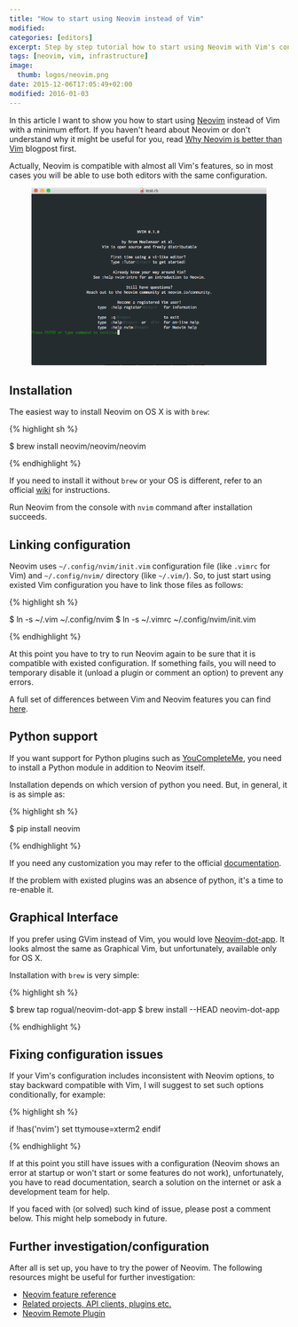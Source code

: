 ```yaml
---
title: "How to start using Neovim instead of Vim"
modified:
categories: [editors]
excerpt: Step by step tutorial how to start using Neovim with Vim's config.
tags: [neovim, vim, infrastructure]
image:
  thumb: logos/neovim.png
date: 2015-12-06T17:05:49+02:00
modified: 2016-01-03
---
```


In this article I want to show you how to start using [Neovim](https://neovim.io/) instead of Vim with a minimum effort.
If you haven't heard about Neovim or don't understand why it might be useful for you, read
[Why Neovim is better than Vim](http://geoff.greer.fm/2015/01/15/why-neovim-is-better-than-vim/) blogpost first.

Actually, Neovim is compatible with almost all Vim's features, so in most cases you will be able to use both editors with the same configuration.

<figure>
  <img src="/images/neovim-ui.gif" alt="neovim-ui">
</figure>

## Installation

The easiest way to install Neovim on OS X is with `brew`:

{% highlight sh %}

$ brew install neovim/neovim/neovim

{% endhighlight %}

If you need to install it without `brew` or your OS is different, refer to
an official [wiki](https://github.com/neovim/neovim/wiki/Installing-Neovim) for instructions.

Run Neovim from the console with `nvim` command after installation succeeds.

## Linking configuration

Neovim uses `~/.config/nvim/init.vim` configuration file (like `.vimrc` for Vim) and `~/.config/nvim/` directory (like `~/.vim/`).
So, to just start using existed Vim configuration you have to link those files as follows:

{% highlight sh %}

$ ln -s ~/.vim ~/.config/nvim
$ ln -s ~/.vimrc ~/.config/nvim/init.vim

{% endhighlight %}

At this point you have to try to run Neovim again to be sure that it is compatible with existed configuration.
If something fails, you will need to temporary disable it (unload a plugin or comment an option) to prevent any errors.

A full set of differences between Vim and Neovim features you can find [here](https://neovim.io/doc/user/vim_diff.html#vim-differences).

## Python support

If you want support for Python plugins such as [YouCompleteMe](https://github.com/Valloric/YouCompleteMe),
you need to install a Python module in addition to Neovim itself.

Installation depends on which version of python you need. But, in general, it is as simple as:

{% highlight sh %}

$ pip install neovim

{% endhighlight %}

If you need any customization you may refer to the official [documentation](https://neovim.io/doc/user/provider.html).

If the problem with existed plugins was an absence of python, it's a time to re-enable it.

## Graphical Interface

If you prefer using GVim instead of Vim, you would love [Neovim-dot-app](https://github.com/rogual/neovim-dot-app). It looks
almost the same as Graphical Vim, but unfortunately, available only for OS X.

Installation with `brew` is very simple:

{% highlight sh %}

$ brew tap rogual/neovim-dot-app
$ brew install --HEAD neovim-dot-app

{% endhighlight %}

## Fixing configuration issues

If your Vim's configuration includes inconsistent with Neovim options, to stay backward compatible with Vim,
I will suggest to set such options conditionally, for example:

{% highlight sh %}

if !has('nvim')
  set ttymouse=xterm2
endif

{% endhighlight %}

If at this point you still have issues with a configuration (Neovim shows an error at startup or won't start or some features do not work),
unfortunately, you have to read documentation, search a solution on the internet or ask a development team for help.

If you faced with (or solved) such kind of issue, please post a comment below. This might help somebody in future.

## Further investigation/configuration

After all is set up, you have to try the power of Neovim. The following resources might be useful for further investigation:

* [Neovim feature reference](https://neovim.io/doc/user/nvim.html)
* [Related projects, API clients, plugins etc.](https://github.com/neovim/neovim/wiki/Related-projects)
* [Neovim Remote Plugin](https://neovim.io/doc/user/remote_plugin.html)
